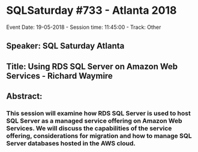 # SQLSaturday #733 - Atlanta 2018
Event Date: 19-05-2018 - Session time: 11:45:00 - Track: Other
## Speaker: SQL Saturday Atlanta
## Title: Using RDS SQL Server on Amazon Web Services - Richard Waymire
## Abstract:
### This session will examine how RDS SQL Server is used to host SQL Server as a managed service offering on Amazon Web Services.  We will discuss the capabilities of the service offering, considerations for migration and how to manage SQL Server databases hosted in the AWS cloud.
